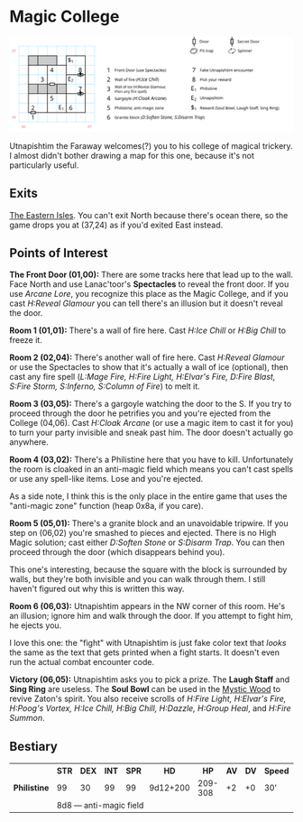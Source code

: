 # Magic College

[![map](magic-college.svg)](magic-college.svg)

Utnapishtim the Faraway welcomes(?) you to his college of magical trickery. I almost didn't bother drawing a map for this one, because it's not particularly useful.

## Exits

[The Eastern Isles](dilmun.md). You can't exit North because there's ocean there, so the game drops you at (37,24) as if you'd exited East instead.

## Points of Interest

**The Front Door (01,00):** There are some tracks here that lead up to the wall. Face North and use Lanac'toor's **Spectacles** to reveal the front door. If you use *Arcane Lore*, you recognize this place as the Magic College, and if you cast *H:Reveal Glamour* you can tell there's an illusion but it doesn't reveal the door.

**Room 1 (01,01):** There's a wall of fire here. Cast *H:Ice Chill* or *H:Big Chill* to freeze it.

**Room 2 (02,04):** There's another wall of fire here. Cast *H:Reveal Glamour* or use the Spectacles to show that it's actually a wall of ice (optional), then cast any fire spell (*L:Mage Fire, H:Fire Light, H:Elvar's Fire, D:Fire Blast, S:Fire Storm, S:Inferno, S:Column of Fire*) to melt it.

**Room 3 (03,05):** There's a gargoyle watching the door to the S. If you try to proceed through the door he petrifies you and you're ejected from the College (04,06). Cast *H:Cloak Arcane* (or use a magic item to cast it for you) to turn your party invisible and sneak past him. The door doesn't actually go anywhere.

**Room 4 (03,02):** There's a Philistine here that you have to kill. Unfortunately the room is cloaked in an anti-magic field which means you can't cast spells or use any spell-like items. Lose and you're ejected.

As a side note, I think this is the only place in the entire game that uses the "anti-magic zone" function (heap 0x8a, if you care).

**Room 5 (05,01):** There's a granite block and an unavoidable tripwire. If you step on (06,02) you're smashed to pieces and ejected. There is no High Magic solution; cast either *D:Soften Stone* or *S:Disarm Trap*. You can then proceed through the door (which disappears behind you).

This one's interesting, because the square with the block is surrounded by walls, but they're both invisible and you can walk through them. I still haven't figured out why this is written this way.

**Room 6 (06,03):** Utnapishtim appears in the NW corner of this room. He's an illusion; ignore him and walk through the door. If you attempt to fight him, he ejects you.

I love this one: the "fight" with Utnapishtim is just fake color text that *looks* the same as the text that gets printed when a fight starts. It doesn't even run the actual combat encounter code.

**Victory (06,05):** Utnapishtim asks you to pick a prize. The **Laugh Staff** and **Sing Ring** are useless. The **Soul Bowl** can be used in the [Mystic Wood](mystic-wood.md) to revive Zaton's spirit. You also receive scrolls of *H:Fire Light, H:Elvar's Fire, H:Poog's Vortex, H:Ice Chill, H:Big Chill, H:Dazzle, H:Group Heal*, and *H:Fire Summon*.

## Bestiary

<table>
  <tr>
    <th></th>
    <th>STR</th>
    <th>DEX</th>
    <th>INT</th>
    <th>SPR</th>
    <th>HD</th>
    <th>HP</th>
    <th>AV</th>
    <th>DV</th>
    <th>Speed</th>
    <th>XP</th>
  </tr><tr>
    <td><b>Philistine</b></td>
    <td>99</td>
    <td>30</td>
    <td>99</td>
    <td>99</td>
    <td>9d12+200</td>
    <td>209-308</td>
    <td>+2</td>
    <td>+0</td>
    <td>30'</td>
    <td>600</td>
  </tr>
  <tr>
    <td></td>
    <td colspan=10>8d8 — anti-magic field</td>
  </tr>
</table>

